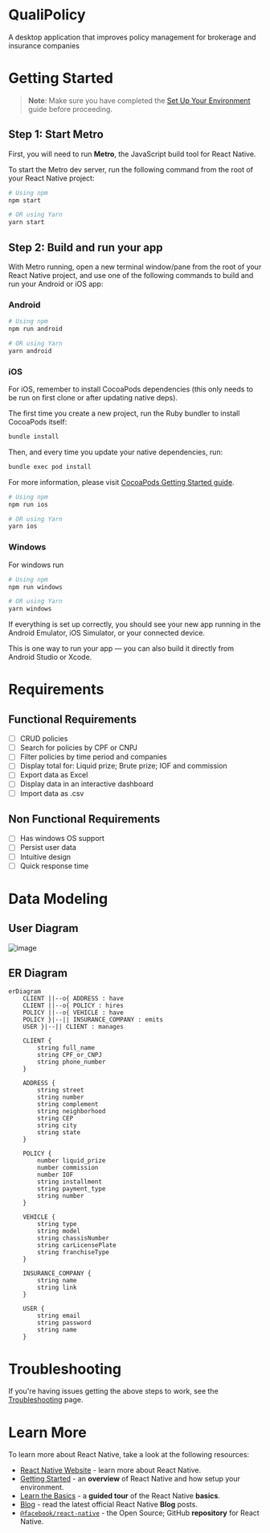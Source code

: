 # QualiPolicy

A desktop application that improves policy management for brokerage and insurance companies

# Getting Started

> **Note**: Make sure you have completed the [Set Up Your Environment](https://reactnative.dev/docs/set-up-your-environment) guide before proceeding.

## Step 1: Start Metro

First, you will need to run **Metro**, the JavaScript build tool for React Native.

To start the Metro dev server, run the following command from the root of your React Native project:

```sh
# Using npm
npm start

# OR using Yarn
yarn start
```

## Step 2: Build and run your app

With Metro running, open a new terminal window/pane from the root of your React Native project, and use one of the following commands to build and run your Android or iOS app:

### Android

```sh
# Using npm
npm run android

# OR using Yarn
yarn android
```

### iOS

For iOS, remember to install CocoaPods dependencies (this only needs to be run on first clone or after updating native deps).

The first time you create a new project, run the Ruby bundler to install CocoaPods itself:

```sh
bundle install
```

Then, and every time you update your native dependencies, run:

```sh
bundle exec pod install
```

For more information, please visit [CocoaPods Getting Started guide](https://guides.cocoapods.org/using/getting-started.html).

```sh
# Using npm
npm run ios

# OR using Yarn
yarn ios
```

### Windows
For windows run 

```sh
# Using npm
npm run windows

# OR using Yarn
yarn windows
```

If everything is set up correctly, you should see your new app running in the Android Emulator, iOS Simulator, or your connected device.

This is one way to run your app — you can also build it directly from Android Studio or Xcode.

# Requirements

## Functional Requirements

- [ ] CRUD policies
- [ ] Search for policies by CPF or CNPJ
- [ ] Filter policies by time period and companies
- [ ] Display total for: Liquid prize; Brute prize; IOF and commission
- [ ] Export data as Excel
- [ ] Display data in an interactive dashboard
- [ ] Import data as .csv

## Non Functional Requirements

- [ ] Has windows OS support
- [ ] Persist user data
- [ ] Intuitive design
- [ ] Quick response time

# Data Modeling

## User Diagram
![image](https://github.com/user-attachments/assets/dc6d84c1-da1e-451c-8e4b-a0f724c8b7d2)

## ER Diagram
```mermaid
erDiagram
    CLIENT ||--o{ ADDRESS : have
    CLIENT ||--o{ POLICY : hires
    POLICY ||--o{ VEHICLE : have
    POLICY }|--|| INSURANCE_COMPANY : emits
    USER }|--|| CLIENT : manages

    CLIENT {
        string full_name
        string CPF_or_CNPJ
        string phone_number
    }

    ADDRESS {
        string street
        string number
        string complement
        string neighborhood
        string CEP
        string city
        string state
    }

    POLICY {
        number liquid_prize
        number commission
        number IOF
        string installment
        string payment_type
        string number
    }

    VEHICLE {
        string type
        string model
        string chassisNumber
        string carLicensePlate
        string franchiseType
    }

    INSURANCE_COMPANY {
        string name
        string link
    }

    USER {
        string email
        string password
        string name
    }
```

# Troubleshooting

If you're having issues getting the above steps to work, see the [Troubleshooting](https://reactnative.dev/docs/troubleshooting) page.

# Learn More

To learn more about React Native, take a look at the following resources:

- [React Native Website](https://reactnative.dev) - learn more about React Native.
- [Getting Started](https://reactnative.dev/docs/environment-setup) - an **overview** of React Native and how setup your environment.
- [Learn the Basics](https://reactnative.dev/docs/getting-started) - a **guided tour** of the React Native **basics**.
- [Blog](https://reactnative.dev/blog) - read the latest official React Native **Blog** posts.
- [`@facebook/react-native`](https://github.com/facebook/react-native) - the Open Source; GitHub **repository** for React Native.
